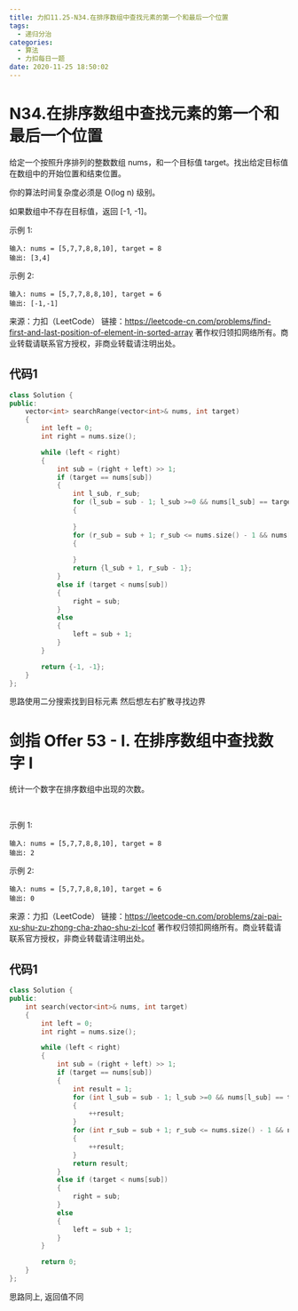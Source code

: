 ```yaml
---
title: 力扣11.25-N34.在排序数组中查找元素的第一个和最后一个位置
tags:
  - 递归分治
categories:
  - 算法
  - 力扣每日一题
date: 2020-11-25 18:50:02
---
```


# N34.在排序数组中查找元素的第一个和最后一个位置

给定一个按照升序排列的整数数组 nums，和一个目标值 target。找出给定目标值在数组中的开始位置和结束位置。

你的算法时间复杂度必须是 O(log n) 级别。

如果数组中不存在目标值，返回 [-1, -1]。

示例 1:
```
输入: nums = [5,7,7,8,8,10], target = 8
输出: [3,4]
```
示例 2:
```
输入: nums = [5,7,7,8,8,10], target = 6
输出: [-1,-1]
```
来源：力扣（LeetCode）
链接：https://leetcode-cn.com/problems/find-first-and-last-position-of-element-in-sorted-array
著作权归领扣网络所有。商业转载请联系官方授权，非商业转载请注明出处。

## 代码1
```c++
class Solution {
public:
    vector<int> searchRange(vector<int>& nums, int target)
    {
        int left = 0;
        int right = nums.size();

        while (left < right)
        {
            int sub = (right + left) >> 1;
            if (target == nums[sub])
            {
                int l_sub, r_sub;
                for (l_sub = sub - 1; l_sub >=0 && nums[l_sub] == target; --l_sub)
                {
                   
                }
                for (r_sub = sub + 1; r_sub <= nums.size() - 1 && nums[r_sub] == target; ++r_sub)
                {
                    
                }
                return {l_sub + 1, r_sub - 1};
            }
            else if (target < nums[sub])
            {
                right = sub;
            }
            else
            {
                left = sub + 1;
            }
        }

        return {-1, -1};
    }
};
```

思路使用二分搜索找到目标元素 然后想左右扩散寻找边界

# 剑指 Offer 53 - I. 在排序数组中查找数字 I

统计一个数字在排序数组中出现的次数。

 

示例 1:
```
输入: nums = [5,7,7,8,8,10], target = 8
输出: 2
```
示例 2:
```
输入: nums = [5,7,7,8,8,10], target = 6
输出: 0
```
来源：力扣（LeetCode）
链接：https://leetcode-cn.com/problems/zai-pai-xu-shu-zu-zhong-cha-zhao-shu-zi-lcof
著作权归领扣网络所有。商业转载请联系官方授权，非商业转载请注明出处。

## 代码1

```c++
class Solution {
public:
    int search(vector<int>& nums, int target)
    {
        int left = 0;
        int right = nums.size();

        while (left < right)
        {
            int sub = (right + left) >> 1;
            if (target == nums[sub])
            {
                int result = 1;
                for (int l_sub = sub - 1; l_sub >=0 && nums[l_sub] == target; --l_sub)
                {
                    ++result;
                }
                for (int r_sub = sub + 1; r_sub <= nums.size() - 1 && nums[r_sub] == target; ++r_sub)
                {
                    ++result;
                }
                return result;
            }
            else if (target < nums[sub])
            {
                right = sub;
            }
            else
            {
                left = sub + 1;
            }
        }

        return 0;
    }
};
```

思路同上, 返回值不同